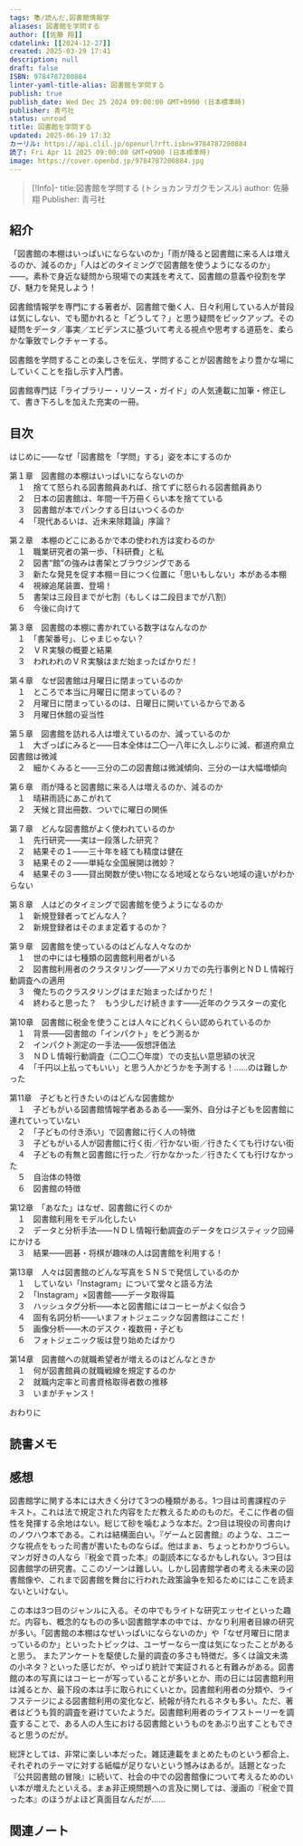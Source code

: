 ```yaml
---
tags: 📚/読んだ,図書館情報学
aliases: 図書館を学問する
author: [[佐藤 翔]]
cdatelink: [[2024-12-27]]
created: 2025-03-29 17:41
description: null
draft: false
ISBN: 9784787200884
linter-yaml-title-alias: 図書館を学問する
publish: true
publish_date: Wed Dec 25 2024 09:00:00 GMT+0900 (日本標準時)
publisher: 青弓社
status: unread
title: 図書館を学問する
updated: 2025-06-19 17:32
カーリル: https://api.clil.jp/openurl?rft.isbn=9784787200884
読了: Fri Apr 11 2025 09:00:00 GMT+0900 (日本標準時)
image: https://cover.openbd.jp/9784787200884.jpg
---
```

>[!Info]-
>title:図書館を学問する (トショカンヲガクモンスル)
>author: 佐藤翔
>Publisher: 青弓社


## 紹介

「図書館の本棚はいっぱいにならないのか」「雨が降ると図書館に来る人は増えるのか、減るのか」「人はどのタイミングで図書館を使うようになるのか」――。素朴で身近な疑問から現場での実践を考えて、図書館の意義や役割を学び、魅力を発見しよう！  
  
図書館情報学を専門にする著者が、図書館で働く人、日々利用している人が普段は気にしない、でも聞かれると「どうして？」と思う疑問をピックアップ。その疑問をデータ／事実／エビデンスに基づいて考える視点や思考する道筋を、柔らかな筆致でレクチャーする。  
  
図書館を学問することの楽しさを伝え、学問することが図書館をより豊かな場にしていくことを指し示す入門書。  
  
図書館専門誌「ライブラリー・リソース・ガイド」の人気連載に加筆・修正して、書き下ろしを加えた充実の一冊。
## 目次

はじめに――なぜ「図書館を「学問」する」姿を本にするのか  
  
第１章　図書館の本棚はいっぱいにならないのか  
　１　捨てて怒られる図書館員あれば、捨てずに怒られる図書館員あり  
　２　日本の図書館は、年間一千万冊くらい本を捨てている  
　３　図書館が本でパンクする日はいつくるのか  
　４　「現代あるいは、近未来除籍論」序論？  
  
第２章　本棚のどこにあるかで本の使われ方は変わるのか  
　１　職業研究者の第一歩、「科研費」と私  
　２　図書“館”の強みは書架とブラウジングである  
　３　新たな発見を促す本棚＝目につく位置に「思いもしない」本がある本棚  
　４　視線追尾装置、登場！  
　５　書架は三段目までが七割（もしくは二段目までが八割）  
　６　今後に向けて  
  
第３章　図書館の本棚に書かれている数字はなんなのか  
　１　「書架番号」、じゃまじゃない？  
　２　ＶＲ実験の概要と結果  
　３　われわれのＶＲ実験はまだ始まったばかりだ！  
  
第４章　なぜ図書館は月曜日に閉まっているのか  
　１　ところで本当に月曜日に閉まっているの？  
　２　月曜日に閉まっているのは、日曜日に開いているからである  
　３　月曜日休館の妥当性  
  
第５章　図書館を訪れる人は増えているのか、減っているのか  
　１　大ざっぱにみると――日本全体は二〇一八年に久しぶりに減、都道府県立図書館は微減  
　２　細かくみると――三分の二の図書館は微減傾向、三分の一は大幅増傾向  
  
第６章　雨が降ると図書館に来る人は増えるのか、減るのか  
　１　晴耕雨読にあこがれて  
　２　天候と貸出冊数、ついでに曜日の関係  
  
第７章　どんな図書館がよく使われているのか  
　１　先行研究――実は一段落した研究？  
　２　結果その１――三十年を経ても精度は健在  
　３　結果その２――単純な全国展開は微妙？  
　４　結果その３――貸出関数が使い物になる地域とならない地域の違いがわからない  
  
第８章　人はどのタイミングで図書館を使うようになるのか  
　１　新規登録者ってどんな人？  
　２　新規登録者はそのまま定着するのか？  
  
第９章　図書館を使っているのはどんな人々なのか  
　１　世の中には七種類の図書館利用者がいる  
　２　図書館利用者のクラスタリング――アメリカでの先行事例とＮＤＬ情報行動調査への適用  
　３　俺たちのクラスタリングはまだ始まったばかりだ！  
　４　終わると思った？　もう少しだけ続きます――近年のクラスターの変化  
  
第10章　図書館に税金を使うことは人々にどれくらい認められているのか  
　１　背景――図書館の「インパクト」をどう測るか  
　２　インパクト測定の一手法――仮想評価法  
　３　ＮＤＬ情報行動調査（二〇二〇年度）での支払い意思額の状況  
　４　「千円以上払ってもいい」と思う人かどうかを予測する！……のは難しかった  
  
第11章　子どもと行きたいのはどんな図書館か  
　１　子どもがいる図書館情報学者あるある――案外、自分は子どもを図書館に連れていっていない  
　２　「子どもの付き添い」で図書館に行く人の特徴  
　３　子どもがいる人が図書館に行く街／行かない街／行きたくても行けない街  
　４　子どもの有無と図書館に行った／行かなかった／行きたくても行けなかった  
　５　自治体の特徴  
　６　図書館の特徴  
  
第12章　「あなた」はなぜ、図書館に行くのか  
　１　図書館利用をモデル化したい  
　２　データと分析手法――ＮＤＬ情報行動調査のデータをロジスティック回帰にかける  
　３　結果――囲碁・将棋が趣味の人は図書館を利用する！  
  
第13章　人々は図書館のどんな写真をＳＮＳで発信しているのか  
　１　していない「Instagram」について堂々と語る方法  
　２　「Instagram」×図書館――データ取得篇  
　３　ハッシュタグ分析――本と図書館にはコーヒーがよく似合う  
　４　固有名詞分析――いまフォトジェニックな図書館はここだ！  
　５　画像分析――木のデスク・複数冊・子ども  
　６　フォトジェニック坂は登り始めたばかり  
  
第14章　図書館への就職希望者が増えるのはどんなときか  
　１　何が図書館員の就職戦線を規定するのか  
　２　就職内定率と司書資格取得者数の推移  
　３　いまがチャンス！  
  
おわりに

## 読書メモ

## 感想
図書館学に関する本には大きく分けて3つの種類がある。1つ目は司書課程のテキスト。これは法で規定された内容をただ教えるためのものだ。そこに作者の個性を発揮する余地はない。総じて砂を噛むような本だ。2つ目は現役の司書向けのノウハウ本である。これは結構面白い。『ゲームと図書館』のような、ユニークな視点をもった司書が書いたものならば。他はまぁ、ちょっとわかりづらい。マンガ好きの人なら『税金で買った本』の副読本になるかもしれない。3つ目は図書館学の研究書。ここのゾーンは難しい。しかし図書館学者の考える未来の図書館像や、これまで図書館を舞台に行われた政策論争を知るためにはここを読まないといけない。

この本は3つ目のジャンルに入る。その中でもライトな研究エッセイといった趣だ。内容も、概念的なものの多い図書館学本の中では、かなり利用者目線の研究が多い。「図書館の本棚はなぜいっぱいにならないのか」や「なぜ月曜日に閉まっているのか」といったトピックは、ユーザーなら一度は気になったことがあると思う。
またアンケートを駆使した量的調査の多さも特徴だ。多くは論文未満の小ネタ？といった感じだが、やっぱり統計で実証されると有難みがある。図書館の本の写真にはコーヒーが写っていることが多いとか、雨の日には図書館利用は減るとか、最下段の本は手に取られにくいとか。図書館利用者の分類や、ライフステージによる図書館利用の変化など、続報が待たれるネタも多い。ただ、著者はどうも質的調査を避けていたようだ。図書館利用者のライフストーリーを調査することで、ある人の人生における図書館というものをあぶり出すこともできると思うのだが。

総評としては、非常に楽しい本だった。雑誌連載をまとめたものという都合上、それぞれのテーマに対する紙幅が足りないという憾みはあるが。話題となった『公共図書館の冒険』に続いて、社会の中での図書館像について考えるためのいい本が増えたといえる。まぁ非正規問題への言及に関しては、漫画の『税金で買った本』のほうがよほど真面目なんだが……
## 関連ノート